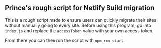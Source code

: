 ## Prince's rough script for Netlify Build migration

This is a rough script made to ensure users can quickly migrate their sites without manually going to every site. Before using this program, go into `index.js` and replace the `accessToken` value with your own access token.

From there you can then run the script with `npm run start`.